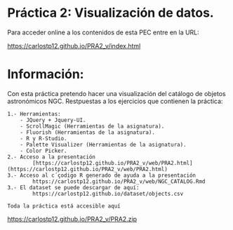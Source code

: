# Práctica 2: Visualización de datos.

Para acceder online a los contenidos de esta PEC entre en la URL:

https://carlostp12.github.io/PRA2_v/index.html

# Información:

Con esta práctica pretendo hacer una visualización del catálogo de objetos astronómicos NGC.
Restpuestas a los ejercicios que contienen la práctica:
	
	1.- Herramientas: 
		- JQuery + Jquery-UI.
		- ScrollMagic (Herramientas de la asignatura).
		- Fluorish (Herramientas de la asignatura).
		- R y R-Studio.
		- Palette Visualizer (Herramientas de la asignatura).
		- Color Picker.
	2.- Acceso a la presentación
			[https://carlostp12.github.io/PRA2_v/web/PRA2.html](https://carlostp12.github.io/PRA2_v/web/PRA2.html)
	3.- Acceso al c´çodigo R generado de ayuda a la presentación
			https://carlostp12.github.io/PRA2_v/web/NGC_CATALOG.Rmd
	3.- El dataset se puede descargar de aquí:
			https://carlostp12.github.io/dataset/objects.csv
	
	Toda la práctica está accesible aquí
https://carlostp12.github.io/PRA2_v/PRA2.zip
